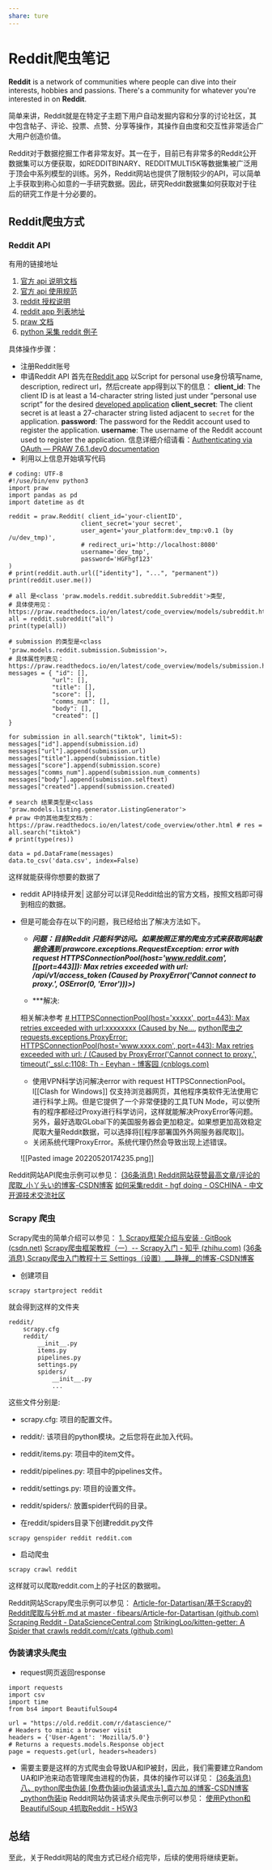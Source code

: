 ```yaml
---
share: ture
---
```


# Reddit爬虫笔记

**Reddit** is a network of communities where people can dive into their interests, hobbies and passions. There's a community for whatever you're interested in on **Reddit**.

简单来讲，Reddit就是在特定子主题下用户自动发掘内容和分享的讨论社区，其中包含帖子、评论、投票、点赞、分享等操作，其操作自由度和交互性非常适合广大用户创造价值。

Reddit对于数据挖掘工作者非常友好。其一在于，目前已有非常多的Reddit公开数据集可以方便获取，如REDDITBINARY、REDDITMULTI5K等数据集被广泛用于顶会中系列模型的训练。另外，Reddit网站也提供了限制较少的API，可以简单上手获取到称心如意的一手研究数据。因此，研究Reddit数据集如何获取对于往后的研究工作是十分必要的。

## Reddit爬虫方式

###  Reddit API
有用的链接地址

1.  [官方 api 说明文档](https://www.oschina.net/action/GoToLink?url=https%3A%2F%2Fwww.reddit.com%2Fdev%2Fapi)
2.  [官方 api 使用规范](https://www.oschina.net/action/GoToLink?url=https%3A%2F%2Fgithub.com%2Freddit-archive%2Freddit%2Fwiki%2FAPI)
3.  [reddit 授权说明](https://www.oschina.net/action/GoToLink?url=https%3A%2F%2Fgithub.com%2Freddit-archive%2Freddit%2Fwiki%2FOAuth2)
4.  [reddit app 列表地址](https://www.oschina.net/action/GoToLink?url=https%3A%2F%2Fwww.reddit.com%2Fprefs%2Fapps%2F)
5.  [praw 文档](https://www.oschina.net/action/GoToLink?url=https%3A%2F%2Fpraw.readthedocs.io%2Fen%2Flatest%2Findex.html)
6.  [python 采集 reddit 例子](https://www.oschina.net/action/GoToLink?url=https%3A%2F%2Fwww.storybench.org%2Fhow-to-scrape-reddit-with-python%2F)
 
 具体操作步骤：
- 注册Reddit账号
- 申请Reddit API
  首先在[Reddit app](https://www.reddit.com/prefs/apps) 以Script for personal use身份填写name, description, redirect url，然后create app得到以下的信息：
  **client_id**: The client ID is at least a 14-character string listed just under “personal use script” for the desired [developed application](https://www.reddit.com/prefs/apps/)
  **client_secret**: The client secret is at least a 27-character string listed adjacent to `secret` for the application.
  **password**: The password for the Reddit account used to register the application.
  **username**: The username of the Reddit account used to register the application.
  信息详细介绍请看：[Authenticating via OAuth — PRAW 7.6.1.dev0 documentation](https://praw.readthedocs.io/en/latest/getting_started/authentication.html)
- 利用以上信息开始填写代码
```code
# coding: UTF-8 
#!/use/bin/env python3 
import praw 
import pandas as pd 
import datetime as dt 

reddit = praw.Reddit( client_id='your-clientID', 
					client_secret='your secret',
					user_agent='your_platform:dev_tmp:v0.1 (by /u/dev_tmp)', 
					# redirect_uri='http://localhost:8080' 
					username='dev_tmp', 
					password='HGFhgf123'
) 
# print(reddit.auth.url(["identity"], "...", "permanent")) 
print(reddit.user.me()) 

# all 是<class 'praw.models.reddit.subreddit.Subreddit'>类型, 
# 具体使用见：https://praw.readthedocs.io/en/latest/code_overview/models/subreddit.html 
all = reddit.subreddit("all") 
print(type(all)) 

# submission 的类型是<class 'praw.models.reddit.submission.Submission'>， 
# 具体属性列表见：https://praw.readthedocs.io/en/latest/code_overview/models/submission.html 
messages = { "id": [], 
			"url": [], 
			"title": [], 
			"score": [], 
			"comms_num": [], 
			"body": [], 
			"created": [] 
} 

for submission in all.search("tiktok", limit=5): 
messages["id"].append(submission.id) 
messages["url"].append(submission.url) 
messages["title"].append(submission.title) 
messages["score"].append(submission.score) 
messages["comms_num"].append(submission.num_comments) 
messages["body"].append(submission.selftext) 
messages["created"].append(submission.created) 

# search 结果类型是<class 'praw.models.listing.generator.ListingGenerator'> 
# praw 中的其他类型文档为：
https://praw.readthedocs.io/en/latest/code_overview/other.html # res = 
all.search("tiktok") 
# print(type(res)) 

data = pd.DataFrame(messages) 
data.to_csv('data.csv', index=False)

```
  这样就能获得你想要的数据了
- reddit API持续开发|
  这部分可以详见Reddit给出的官方文档，按照文档即可得到相应的数据。 

- 但是可能会存在以下的问题，我已经给出了解决方法如下。
  - ***问题：目前Reddit 只能科学访问。如果按照正常的爬虫方式来获取网站数据会遇到
prawcore.exceptions.RequestException: error with request HTTPSConnectionPool(host='www.reddit.com', [[port=443]]): Max retries exceeded with url: /api/v1/access_token (Caused by ProxyError('Cannot connect to proxy.', OSError(0, 'Error')))>)***

  - ***解决:
  
  相关解决参考
  [# HTTPSConnectionPool(host='xxxxx', port=443): Max retries exceeded with url:xxxxxxxx (Caused by Ne...](https://blog.csdn.net/qq_39377418/article/details/102552822), 
  [python爬虫之requests.exceptions.ProxyError: HTTPSConnectionPool(host='www.xxxx.com', port=443): Max retries exceeded with url: / (Caused by ProxyError('Cannot connect to proxy.', timeout('_ssl.c:1108: Th - Eeyhan - 博客园 (cnblogs.com)](https://www.cnblogs.com/Eeyhan/p/14610998.html)
    - 使用VPN科学访问解决error with request HTTPSConnectionPool。l[[Clash for Windows]] 仅支持浏览器网页，其他程序类软件无法使用它进行科学上网。但是它提供了一个非常便捷的工具TUN Mode，可以使所有的程序都经过Proxy进行科学访问，这样就能解决ProxyError等问题。另外，最好选取GLobal下的美国服务器会更加稳定。如果想更加高效稳定爬取大量Reddit数据，可以选择将[[程序部署国外外网服务器爬取]]。
    - 关闭系统代理ProxyError。系统代理仍然会导致出现上述错误。
      
    ![[Pasted image 20220520174235.png]]

Reddit网站API爬虫示例可以参见：
[(36条消息) Reddit网站获赞最高文章/评论的爬取_小丫头い的博客-CSDN博客](https://blog.csdn.net/zm714981790/article/details/51326036)
[如何采集reddit - hgf doing - OSCHINA - 中文开源技术交流社区](https://my.oschina.net/hgfdoing/blog/4314811)


### Scrapy 爬虫
Scrapy爬虫的简单介绍可以参见：
[1. Scrapy框架介绍与安装 · GitBook (csdn.net)](https://edu.csdn.net/notebook/python/week09/1.html)
[Scrapy爬虫框架教程（一）-- Scrapy入门 - 知乎 (zhihu.com)](https://zhuanlan.zhihu.com/p/24669128)
[(36条消息) Scrapy爬虫入门教程十三 Settings（设置）___静禅__的博客-CSDN博客](https://blog.csdn.net/Ka_Ka314/article/details/81114570)

- 创建项目 
```code
scrapy startproject reddit
```
就会得到这样的文件夹
```code
reddit/
    scrapy.cfg
    reddit/
        __init__.py
        items.py
        pipelines.py
        settings.py
        spiders/
            __init__.py
            ...
```
这些文件分别是:
 - scrapy.cfg: 项目的配置文件。
 - reddit/: 该项目的python模块。之后您将在此加入代码。 
 -  reddit/items.py: 项目中的item文件。 
 - reddit/pipelines.py: 项目中的pipelines文件。 
 - reddit/settings.py: 项目的设置文件。 
 - reddit/spiders/: 放置spider代码的目录。

- 在reddit/spiders目录下创建reddit.py文件
```
scrapy genspider reddit reddit.com
```
- 启动爬虫
```code
scrapy crawl reddit
```
这样就可以爬取reddit.com上的子社区的数据啦。

Reddit网站Scrapy爬虫示例可以参见：
[Article-for-Datartisan/基于Scrapy的Reddit爬取与分析.md at master · fibears/Article-for-Datartisan (github.com)](https://github.com/fibears/Article-for-Datartisan/blob/master/article/%E5%9F%BA%E4%BA%8EScrapy%E7%9A%84Reddit%E7%88%AC%E5%8F%96%E4%B8%8E%E5%88%86%E6%9E%90.md)
[Scraping Reddit - DataScienceCentral.com](https://www.datasciencecentral.com/scraping-reddit/)
[StrikingLoo/kitten-getter: A Spider that crawls reddit.com/r/cats (github.com)](https://github.com/StrikingLoo/kitten-getter)


### 伪装请求头爬虫
- request网页返回response
```code
import requests
import csv
import time
from bs4 import BeautifulSoup4

url = "https://old.reddit.com/r/datascience/"
# Headers to mimic a browser visit
headers = {'User-Agent': 'Mozilla/5.0'}
# Returns a requests.models.Response object
page = requests.get(url, headers=headers)

```

- 需要主要是这样的方式爬虫会导致UA和IP被封，因此，我们需要建立Random UA和IP池来动态管理爬虫进程的伪装，具体的操作可以详见：
  [(36条消息) 八、python爬虫伪装 [免费伪装ip伪装请求头]_袁六加.的博客-CSDN博客_python伪装ip](https://blog.csdn.net/weixin_51852924/article/details/120019488)
Reddit网站伪装请求头爬虫示例可以参见：
[使用Python和BeautifulSoup 4抓取Reddit - H5W3](https://www.h5w3.com/204097.html)


## 总结
至此，关于Reddit网站的爬虫方式已经介绍完毕，后续的使用将继续更新。